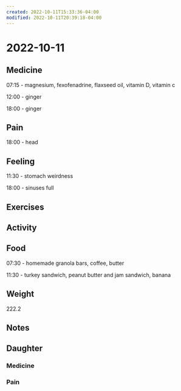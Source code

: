 ```yaml
---
created: 2022-10-11T15:33:36-04:00
modified: 2022-10-11T20:39:18-04:00
---
```


# 2022-10-11

## Medicine

07:15 - magnesium, fexofenadrine, flaxseed oil, vitamin D, vitamin c 

12:00 - ginger

18:00 - ginger

## Pain

18:00 - head

## Feeling

11:30 - stomach weirdness

18:00 - sinuses full


## Exercises


## Activity


## Food

07:30  - homemade granola bars, coffee, butter

11:30 - turkey sandwich, peanut butter and jam sandwich, banana

## Weight

222.2

## Notes


## Daughter


### Medicine


### Pain
